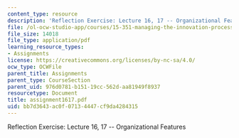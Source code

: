 ```yaml
---
content_type: resource
description: 'Reflection Exercise: Lecture 16, 17 -- Organizational Features'
file: /ol-ocw-studio-app/courses/15-351-managing-the-innovation-process-fall-2002/bb7d3643ac0f07134447cf9da4284315_assignment1617.pdf
file_size: 14018
file_type: application/pdf
learning_resource_types:
- Assignments
license: https://creativecommons.org/licenses/by-nc-sa/4.0/
ocw_type: OCWFile
parent_title: Assignments
parent_type: CourseSection
parent_uid: 976d0781-b151-19cc-562d-aa81949f8937
resourcetype: Document
title: assignment1617.pdf
uid: bb7d3643-ac0f-0713-4447-cf9da4284315
---
```

Reflection Exercise: Lecture 16, 17 -- Organizational Features